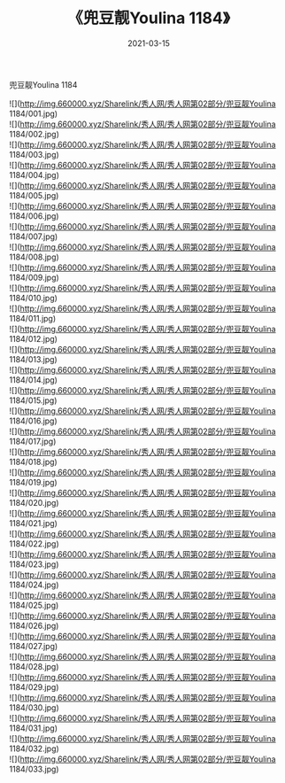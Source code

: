 ﻿---
layout: post
title:  《兜豆靓Youlina 1184》
date:   2021-03-15
img: http://img.660000.xyz/Sharelink/秀人网/秀人网第02部分/兜豆靓Youlina 1184/000.jpg
categories: [美女, 清纯, 唯美]
---

兜豆靓Youlina 1184

  ![](http://img.660000.xyz/Sharelink/秀人网/秀人网第02部分/兜豆靓Youlina 1184/001.jpg) <br> ![](http://img.660000.xyz/Sharelink/秀人网/秀人网第02部分/兜豆靓Youlina 1184/002.jpg) <br> ![](http://img.660000.xyz/Sharelink/秀人网/秀人网第02部分/兜豆靓Youlina 1184/003.jpg) <br> ![](http://img.660000.xyz/Sharelink/秀人网/秀人网第02部分/兜豆靓Youlina 1184/004.jpg) <br> ![](http://img.660000.xyz/Sharelink/秀人网/秀人网第02部分/兜豆靓Youlina 1184/005.jpg) <br> ![](http://img.660000.xyz/Sharelink/秀人网/秀人网第02部分/兜豆靓Youlina 1184/006.jpg) <br> ![](http://img.660000.xyz/Sharelink/秀人网/秀人网第02部分/兜豆靓Youlina 1184/007.jpg) <br> ![](http://img.660000.xyz/Sharelink/秀人网/秀人网第02部分/兜豆靓Youlina 1184/008.jpg) <br> ![](http://img.660000.xyz/Sharelink/秀人网/秀人网第02部分/兜豆靓Youlina 1184/009.jpg) <br> ![](http://img.660000.xyz/Sharelink/秀人网/秀人网第02部分/兜豆靓Youlina 1184/010.jpg) <br> ![](http://img.660000.xyz/Sharelink/秀人网/秀人网第02部分/兜豆靓Youlina 1184/011.jpg) <br> ![](http://img.660000.xyz/Sharelink/秀人网/秀人网第02部分/兜豆靓Youlina 1184/012.jpg) <br> ![](http://img.660000.xyz/Sharelink/秀人网/秀人网第02部分/兜豆靓Youlina 1184/013.jpg) <br> ![](http://img.660000.xyz/Sharelink/秀人网/秀人网第02部分/兜豆靓Youlina 1184/014.jpg) <br> ![](http://img.660000.xyz/Sharelink/秀人网/秀人网第02部分/兜豆靓Youlina 1184/015.jpg) <br> ![](http://img.660000.xyz/Sharelink/秀人网/秀人网第02部分/兜豆靓Youlina 1184/016.jpg) <br> ![](http://img.660000.xyz/Sharelink/秀人网/秀人网第02部分/兜豆靓Youlina 1184/017.jpg) <br> ![](http://img.660000.xyz/Sharelink/秀人网/秀人网第02部分/兜豆靓Youlina 1184/018.jpg) <br> ![](http://img.660000.xyz/Sharelink/秀人网/秀人网第02部分/兜豆靓Youlina 1184/019.jpg) <br> ![](http://img.660000.xyz/Sharelink/秀人网/秀人网第02部分/兜豆靓Youlina 1184/020.jpg) <br> ![](http://img.660000.xyz/Sharelink/秀人网/秀人网第02部分/兜豆靓Youlina 1184/021.jpg) <br> ![](http://img.660000.xyz/Sharelink/秀人网/秀人网第02部分/兜豆靓Youlina 1184/022.jpg) <br> ![](http://img.660000.xyz/Sharelink/秀人网/秀人网第02部分/兜豆靓Youlina 1184/023.jpg) <br> ![](http://img.660000.xyz/Sharelink/秀人网/秀人网第02部分/兜豆靓Youlina 1184/024.jpg) <br> ![](http://img.660000.xyz/Sharelink/秀人网/秀人网第02部分/兜豆靓Youlina 1184/025.jpg) <br> ![](http://img.660000.xyz/Sharelink/秀人网/秀人网第02部分/兜豆靓Youlina 1184/026.jpg) <br> ![](http://img.660000.xyz/Sharelink/秀人网/秀人网第02部分/兜豆靓Youlina 1184/027.jpg) <br> ![](http://img.660000.xyz/Sharelink/秀人网/秀人网第02部分/兜豆靓Youlina 1184/028.jpg) <br> ![](http://img.660000.xyz/Sharelink/秀人网/秀人网第02部分/兜豆靓Youlina 1184/029.jpg) <br> ![](http://img.660000.xyz/Sharelink/秀人网/秀人网第02部分/兜豆靓Youlina 1184/030.jpg) <br> ![](http://img.660000.xyz/Sharelink/秀人网/秀人网第02部分/兜豆靓Youlina 1184/031.jpg) <br> ![](http://img.660000.xyz/Sharelink/秀人网/秀人网第02部分/兜豆靓Youlina 1184/032.jpg) <br> ![](http://img.660000.xyz/Sharelink/秀人网/秀人网第02部分/兜豆靓Youlina 1184/033.jpg) <br>